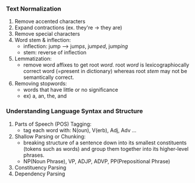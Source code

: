 ### Text Normalization
1. Remove accented characters
2. Expand contractions (ex. they're -> they are)
3. Remove special characters
4. Word stem & inflection:
    - inflection: jump --> jump*s*, jump*ed*, jump*ing*
    - stem: reverse of inflection
5. Lemmatization:
    - remove word affixes to get root *word*.
    root *word* is lexicographiocally correct word (=present in
    dictionary) whereas root *stem* may not be semantically correct.
6. Removing stopwords:
    - words that have little or no significance
    - ex) a, an, the, and


### Understanding Language Syntax and Structure
1. Parts of Speech (POS) Tagging:
    - tag each word with: N(oun), V(erb), Adj, Adv ...
2. Shallow Parsing or Chunking:
    - breaking structure of a sentence down into  its smallest
    constituents (tokens such as words) and group them together
    into its higher-level phrases.
    - NP(Noun Phrase), VP, ADJP, ADVP, PP(Prepositional Phrase)
3. Constituency Parsing
4. Dependency Parsing
